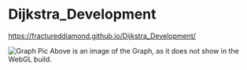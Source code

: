 # Dijkstra_Development

https://fractureddiamond.github.io/Dijkstra_Development/

![Graph Pic](https://github.com/FracturedDiamond/Dijkstra_Development/blob/main/Screenshot%202021-03-03%20122213.png)
Above is an image of the Graph, as it does not show in the WebGL build.
